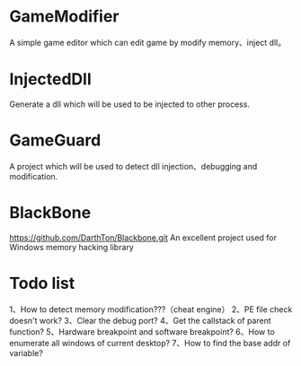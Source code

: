 GameModifier
==========
A simple game editor which can edit game by modify memory、inject dll。


InjectedDll
==========
Generate a dll which will be used to be injected to other process.

GameGuard
==========
A project which will be used to detect dll injection、debugging and modification.

BlackBone
==========
https://github.com/DarthTon/Blackbone.git
An excellent project used for Windows memory hacking library


Todo list
==========
1、How to detect memory modification???（cheat engine）
2、PE file check doesn't work?
3、Clear the debug port?
4、Get the callstack of parent function?
5、Hardware breakpoint and software breakpoint?
6、How to enumerate all windows of current desktop?
7、How to find the base addr of variable?

